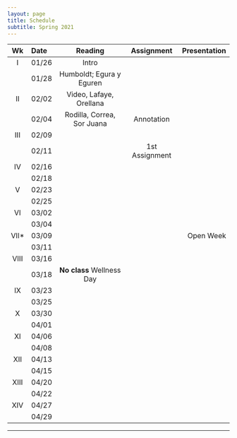 ```yaml
---
layout: page
title: Schedule
subtitle: Spring 2021
---
```




| Wk | Date | Reading | Assignment | Presentation|
|:------:|:------|:--------:|:------:|----:|
|     I | 01/26 | Intro | | |
|       | 01/28 | Humboldt; Egura y Eguren| | |
|    II | 02/02 | Video, Lafaye, Orellana | | |
|       | 02/04 | Rodilla, Correa, Sor Juana  | Annotation | |
| III   | 02/09 | | | |
|       | 02/11 | | 1st Assignment | |
|  IV   | 02/16 | | | |
|       | 02/18 | | | |
| V     | 02/23 | | | |
|       | 02/25 | | | |
| VI    | 03/02 | | | |
|       | 03/04 | | | |
| VII*  | 03/09 | | | Open Week |
|       | 03/11 | | | |
| VIII  | 03/16 | | | |
|       | 03/18 | **No class**   Wellness Day|
|  IX   | 03/23 | | | |
|       | 03/25 | | | |
| X     | 03/30 | | | |
|       | 04/01 | | | |
| XI    | 04/06 | | | |
|       | 04/08 | | | |
| XII   | 04/13 | | | |
|       | 04/15 | | | |
|  XIII | 04/20 | | | |
|       | 04/22 | | | |
|  XIV  | 04/27 | | | |
|       | 04/29 | | | |

---
